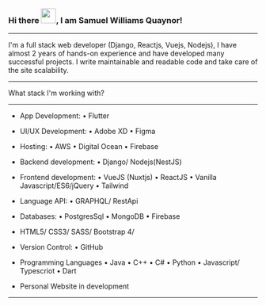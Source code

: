 ### Hi there <img src="https://raw.githubusercontent.com/MartinHeinz/MartinHeinz/master/wave.gif" width="30px">, I am Samuel Williams Quaynor!

---
I'm a full stack web developer (Django, Reactjs, Vuejs, Nodejs), I have almost 2 years of hands-on experience and have developed many successful projects. I write maintainable and readable code and take care of the site scalability.
**********************************
What stack I'm working with?
**********************************
- App Development:
• Flutter

- UI/UX Development:
• Adobe XD
• Figma

- Hosting:
• AWS
• Digital Ocean
• Firebase

- Backend development:
• Django/ Nodejs(NestJS)

- Frontend development:
• VueJS (Nuxtjs)
• ReactJS
• Vanilla Javascript/ES6/jQuery
• Tailwind

- Language API:
• GRAPHQL/ RestApi

- Databases:
• PostgresSql
• MongoDB
• Firebase

- HTML5/ CSS3/ SASS/ Bootstrap 4/

- Version Control:
• GitHub

- Programming Languages
• Java
• C++
• C#
• Python
• Javascript/ Typescriot
• Dart

- Personal Website in development

---

